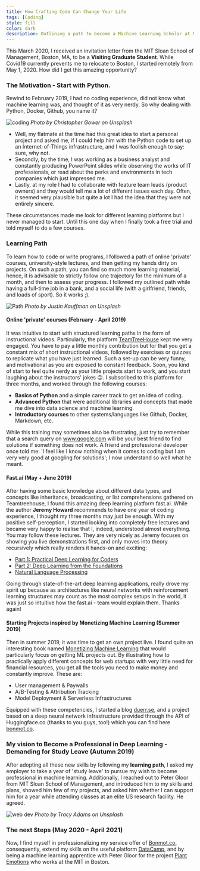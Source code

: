 ```yaml
---
title: How Crafting Code Can Change Your Life
tags: [Coding]
style: fill
color: dark
description: Outlining a path to become a Machine Learning Scholar at MIT.
---
```

This March 2020, I received an invitation letter from the MIT Sloan School of Management, Boston, MA, to be a __Visiting Graduate Student__.
While Covid19 currently prevents me to relocate to Boston, I started remotely from May 1, 2020. How did I get this amazing opportunity?

### The Motivation - Start with Python.

Rewind to February 2019, I had no coding experience, did not know what machine learning was, and thought of it as very nerdy. So why dealing with Python, Docker, Github, you name it?

![coding](https://images.unsplash.com/photo-1498050108023-c5249f4df085?ixlib=rb-1.2.1&ixid=eyJhcHBfaWQiOjEyMDd9&auto=format&fit=crop&w=1052&q=80)
*Photo by Christopher Gower on Unsplash*

- Well, my flatmate at the time had this great idea to start a personal project and asked me, if I could help him with the Python code to set up an Internet-of-Things infrastructure, and I was foolish enough to say: sure, why not.
- Secondly, by the time, I was working as a business analyst and constantly producing PowerPoint slides while observing the works of IT professionals, or read about the perks and environments in tech companies which just impressed me.
- Lastly, at my role I had to collaborate with feature team leads (product owners) and they would tell me a lot of different issues each day. Often, it seemed very plausible but quite a lot I had the idea that they were not entirely sincere.

These circumstances made me look for different learning platforms but I never managed to start. Until this one day when I finally took a free trial and told myself to do a few courses.

### Learning Path

To learn how to code or write programs, I followed a path of online 'private' courses, university-style lectures, and then getting my hands dirty on projects. On such a path, you can find so much more learning material, hence, it is advisable to strictly follow one trajectory for the minimum of a month, and then to assess your progress. I followed my outlined path while having a full-time job in a bank, and a social life (with a girlfriend, friends, and loads of sport). So it works ;).

![Path](https://images.unsplash.com/photo-1510797215324-95aa89f43c33?ixlib=rb-1.2.1&ixid=eyJhcHBfaWQiOjEyMDd9&auto=format&fit=crop&w=675&q=80)
*Photo by Justin Kauffman on Unsplash*

#### Online 'private' courses (February - April 2019)

It was intuitive to start with structured learning paths in the form of instructional videos. Particularly, the platform [TeamTreeHouse](https://www.teamtreehouse.com) kept me very engaged. You have to pay a little monthly contribution but for that you get a constant mix of short instructional videos, followed by exercises or quizzes to replicate what you have just learned. Such a set-up can be very funny, and motivational as you are exposed to constant feedback.
Soon, you kind of start to feel quite nerdy as your little projects start to work, and you start laughing about the instructors' jokes :wink:.
I subscribed to this platform  for three months, and worked through the following courses:
- __Basics of Python__ and a simple career track to get an idea of coding.
- __Advanced Python__ that were additional libraries and concepts that made me dive into data science and machine learning.
- __Introductory courses__ to other systems/languages like Github, Docker, Markdown, etc.

While this training may sometimes also be frustrating, just try to remember that a search query on www.google.com will be your best friend to find solutions if something does not work. A friend and professional developer once told me: 'I feel like I know nothing when it comes to coding but I am very very good at googling for solutions'; I now understand so well what he meant.

#### Fast.ai (May + June 2019)

After having some basic knowledge about different data types, and concepts like inheritance, broadcasting, or list comprehensions gathered on Teamtreehouse, I found this amazing deep learning platform fast.ai. While the author __Jeremy Howard__ recommends to have one year of coding experience, I thought my three months may just be enough. With my positive self-perception, I started looking into completely free lectures and became very happy to realise that I, indeed, understood almost everything. You may follow these lectures. They are very nicely as Jeremy focuses on showing you live demonstrations first, and only moves into theory recursively which really renders it hands-on and exciting:

- [Part 1: Practical Deep Learning for Coders](https://course.fast.ai/)
- [Part 2: Deep Learning from the Foundations](https://course.fast.ai/part2)
- [Natural Language Processing](https://www.fast.ai/2019/07/08/fastai-nlp/)

Going through state-of-the-art deep learning applications, really drove my spirit up because as architectures like neural networks with reinforcement learning structures may count as the most complex setups in the world, it was just so intuitive how the fast.ai - team would explain them. Thanks again!

#### Starting Projects inspired by Monetizing Machine Learning (Summer 2019)

Then in summer 2019, it was time to get an own project live. I found quite an interesting book named [Monetizing Machine Learning](https://www.amazon.de/Monetizing-Machine-Learning-Applications-Serverless/dp/1484238729) that would particularly focus on getting ML projects out. By illustrating how to practically apply different concepts for web startups with very little need for financial resources, you get all the tools you need to make money and constantly improve. These are:

- User management & Paywalls
- A/B-Testing & Attribution Tracking
- Model Deployment & Serverless Infrastructures

Equipped with these competencies, I started a blog [duerr.se](www.duerr.se), and a project based on a deep neural network infrastructure provided through the API of Huggingface.co (thanks to you guys, too!) which you can find here [bonmot.co](https://www.bonmot.co).

### My vision to Become a Professional in Deep Learning - Demanding for Study Leave (Autumn 2019)

After adopting all these new skills by following my __learning path__, I asked my employer to take a year of 'study leave' to pursue my wish to become professional in machine learning. Additionally, I reached out to Peter Gloor from MIT Sloan School of Management, and introduced him to my skills and plans, showed him few of my projects, and asked him whether I can support him for a year while attending classes at an elite US research facility. He agreed.

![web dev](https://images.unsplash.com/photo-1543013309-0d1f4edeb868?ixlib=rb-1.2.1&ixid=eyJhcHBfaWQiOjEyMDd9&auto=format&fit=crop&w=723&q=80)
*Photo by Tracy Adams on Unsplash*

### The next Steps (May 2020 - April 2021)

Now, I find myself in professionalizing my service offer of [Bonmot.co](www.bonmot.co), consequently, extend my skills on the useful platform [DataCamp](https://www.datacamp.com), and by being a machine learning apprentice with Peter Gloor for the project [Plant Emotions](https://plantions.github.io) who works at the MIT in Boston.

<script id="dsq-count-scr" src="//duerr.disqus.com/count.js" async></script>
